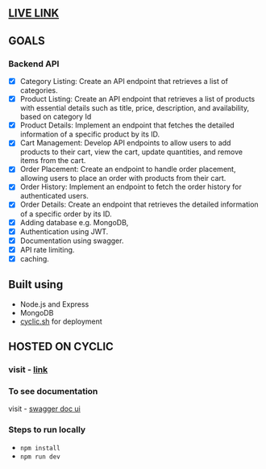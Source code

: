 ## [LIVE LINK](https://ecomm-api-rc.cyclic.app)

## GOALS
### Backend API
- [x] Category Listing: Create an API endpoint that retrieves a list of categories.
- [x] Product Listing: Create an API endpoint that retrieves a list of products with
essential details such as title, price, description, and availability, based on
category Id
- [x] Product Details: Implement an endpoint that fetches the detailed information of a
specific product by its ID.
- [x] Cart Management: Develop API endpoints to allow users to add products to their
cart, view the cart, update quantities, and remove items from the cart.
- [x] Order Placement: Create an endpoint to handle order placement, allowing users
to place an order with products from their cart.
- [x] Order History: Implement an endpoint to fetch the order history for authenticated
users.
- [x] Order Details: Create an endpoint that retrieves the detailed information of a
specific order by its ID.
- [x] Adding database e.g. MongoDB,
- [x] Authentication using JWT.
- [x] Documentation using swagger. 
- [x] API rate limiting.
- [x] caching.

## Built using
- Node.js and Express
- MongoDB
- [cyclic.sh](https://www.cyclic.sh/) for deployment

## HOSTED ON CYCLIC
### visit - [link](https://ecomm-api-rc.cyclic.app)

### To see documentation
visit - [swagger doc ui](http://localhost:8000/doc)

### Steps to run locally
- `npm install`
- `npm run dev`